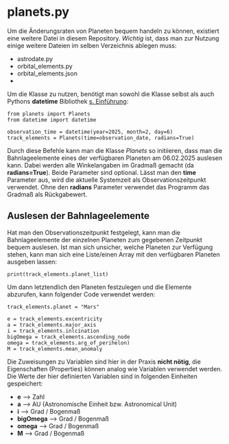 # planets.py

Um die Änderungsraten von Planeten bequem handeln zu können, existiert
eine weitere Datei in diesem Repository.
*Wichtig* ist, dass man zur Nutzung einige weitere Dateien im selben
Verzeichnis ablegen muss:

- astrodate.py
- orbital_elements.py
- orbital_elements.json
-

Um die Klasse zu nutzen, benötigt man sowohl die Klasse selbst als auch Pythons __datetime__ Bibliothek [s. Einführung](introduction.md):

```
from planets import Planets
from datetime import datetime

observation_time = datetime(year=2025, month=2, day=6)
track_elements = Planets(time=observation_date, radians=True)
```

Durch diese Befehle kann man die Klasse *Planets* so initiieren, dass man die
Bahnlageelemente eines der verfügbaren Planeten am 06.02.2025 auslesen
kann. Dabei werden alle Winkelangaben im Gradmaß gemacht (da __radians=True__).
Beide Parameter sind optional. Lässt man den __time__ Parameter aus, wird die aktuelle Systemzeit als Observationszeitpunkt verwendet.
Ohne den __radians__ Parameter verwendet das Programm das Gradmaß als Rückgabewert.

## Auslesen der Bahnlageelemente
Hat man den Observationszeitpunkt festgelegt, kann man die Bahnlageelemente
der einzelnen Planeten zum gegebenen Zeitpunkt bequem auslesen.
Ist man sich unsicher, welche Planeten zur Verfügung stehen, kann man sich eine Liste/einen Array mit den verfügbaren Planeten ausgeben lassen:

```
print(track_elements.planet_list)
```

Um dann letztendlich den Planeten festzulegen und die Elemente abzurufen, kann folgender Code verwendet werden:

```
track_elements.planet = "Mars"

e = track_elements.excentricity
a = track_elements.major_axis
i = track_elements.inlcination
bigOmega = track_elements.ascending_node
omega = track_elements.arg_of_perihelon)
M = track_elements.mean_anomaly
```

Die Zuweisungen zu Variablen sind hier in der Praxis __nicht nötig__, die
Eigenschaften (Properties) können analog wie Variablen verwendet werden.
Die Werte der hier definierten Variablen sind in folgenden Einheiten gespeichert:
- __e__ --> Zahl
- __a__ --> AU (Astronomische Einheit bzw. Astronomical Unit)
- __i__ --> Grad / Bogenmaß
- __bigOmega__ --> Grad / Bogenmaß
- __omega__ --> Grad / Bogenmaß
- __M__ --> Grad / Bogenmaß